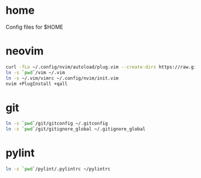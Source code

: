 home
====

Config files for $HOME

# neovim
```bash
curl -fLo ~/.config/nvim/autoload/plug.vim --create-dirs https://raw.githubusercontent.com/junegunn/vim-plug/master/plug.vim
ln -s `pwd`/vim ~/.vim
ln -s ~/.vim/vimrc ~/.config/nvim/init.vim
nvim +PlugInstall +qall
```

# git
```bash
ln -s `pwd`/git/gitconfig ~/.gitconfig
ln -s `pwd`/git/gitignore_global ~/.gitignore_global
```

# pylint
```bash
ln -s `pwd`/pylint/.pylintrc ~/pylintrc
```
